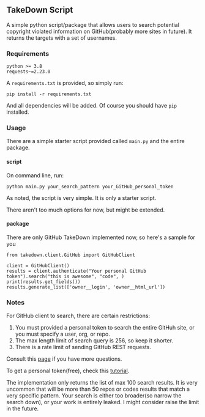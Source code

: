 ## TakeDown Script
A simple python script/package that allows users to search potential
copyright violated information on GitHub(probably more sites in future).
It returns the targets with a set of usernames.

### Requirements
```
python >= 3.8
requests~=2.23.0
```

A `requirements.txt` is provided, so simply run:
```
pip install -r requirements.txt
```
And all dependencies will be added. Of course you should have `pip` installed.

### Usage
There are a simple starter script provided called `main.py` and the entire package.

#### script
On command line, run:
```
python main.py your_search_pattern your_GitHub_personal_token
```
As noted, the script is very simple. It is only a starter script.

There aren't too much options for now, but might be extended.

#### package
There are only GitHub TakeDown implemented now, so here's a sample for you

```
from takedown.client.GitHub import GitHubClient

client = GitHubClient()
results = client.authenticate("Your personal GitHub token").search("this is awesome", "code", )
print(results.get_fields())
results.generate_list(['owner__login', 'owner__html_url'])
```

### Notes
For GitHub client to search, there are certain restrictions:
1. You must provided a personal token to search the entire GitHuh site, or
you must specify a user, org, or repo.
2. The max length limit of search query is 256, so keep it shorter.
3. There is a rate limit of sending GitHub REST requests.

Consult this [page](https://docs.github.com/en/free-pro-team@latest/rest/reference/search) if you have more questions.

To get a personal token(free), check 
this [tutorial](https://docs.github.com/en/free-pro-team@latest/github/authenticating-to-github/creating-a-personal-access-token).

The implementation only returns the list of max 100 search results. It is very uncommon 
that will be more than 50 repos or codes results that 
match a very specific pattern. Your search is either too broader(so narrow the search down), or your
work is entirely leaked. I might consider raise the limit in the future.